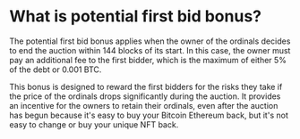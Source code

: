 # What is potential first bid bonus?

The potential first bid bonus applies when the owner of the ordinals decides to end the auction within 144 blocks of its start. In this case, the owner must pay an additional fee to the first bidder, which is the maximum of either 5% of the debt or 0.001 BTC.

This bonus is designed to reward the first bidders for the risks they take if the price of the ordinals drops significantly during the auction. It provides an incentive for the owners to retain their ordinals, even after the auction has begun because it's easy to buy your Bitcoin Ethereum back, but it's not easy to change or buy your unique NFT back.
